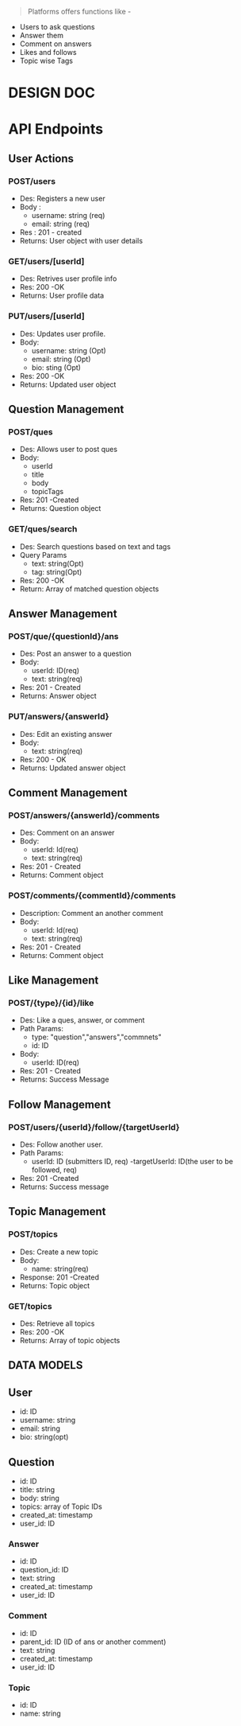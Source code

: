 > Platforms offers functions like -

- Users to ask questions
- Answer them
- Comment on answers
- Likes and follows
- Topic wise Tags

# DESIGN DOC

# API Endpoints

## User Actions

### POST/users

- Des: Registers a new user
- Body :
  - username: string (req)
  - email: string (req)
- Res : 201 - created
- Returns: User object with user details

### GET/users/[userId]

- Des: Retrives user profile info
- Res: 200 -OK
- Returns: User profile data

### PUT/users/[userId]

- Des: Updates user profile.
- Body:
  - username: string (Opt)
  - email: string (Opt)
  - bio: sting (Opt)
- Res: 200 -OK
- Returns: Updated user object

## Question Management

### POST/ques

- Des: Allows user to post ques
- Body:
  - userId
  - title
  - body
  - topicTags
- Res: 201 -Created
- Returns: Question object

### GET/ques/search

- Des: Search questions based on text and tags
- Query Params
  - text: string(Opt)
  - tag: string(Opt)
- Res: 200 -OK
- Return: Array of matched question objects

## Answer Management

### POST/que/{questionId}/ans

- Des: Post an answer to a question
- Body:
  - userId: ID(req)
  - text: string(req)
- Res: 201 - Created
- Returns: Answer object

### PUT/answers/{answerId}

- Des: Edit an existing answer
- Body:
  - text: string(req)
- Res: 200 - OK
- Returns: Updated answer object

## Comment Management

### POST/answers/{answerId}/comments

- Des: Comment on an answer
- Body:
  - userId: Id(req)
  - text: string(req)
- Res: 201 - Created
- Returns: Comment object

### POST/comments/{commentId}/comments

- Description: Comment an another comment
- Body:
  - userId: Id(req)
  - text: string(req)
- Res: 201 - Created
- Returns: Comment object

## Like Management

### POST/{type}/{id}/like

- Des: Like a ques, answer, or comment
- Path Params:
  - type: "question","answers","commnets"
  - id: ID
- Body:
  - userId: ID(req)
- Res: 201 - Created
- Returns: Success Message

## Follow Management

### POST/users/{userId}/follow/{targetUserId}

- Des: Follow another user.
- Path Params:
  - userId: ID (submitters ID, req)
    -targetUserId: ID(the user to be followed, req)
- Res: 201 -Created
- Returns: Success message

## Topic Management

### POST/topics

- Des: Create a new topic
- Body:
  - name: string(req)
- Response: 201 -Created
- Returns: Topic object

### GET/topics

- Des: Retrieve all topics
- Res: 200 -OK
- Returns: Array of topic objects

## DATA MODELS

## User

- id: ID
- username: string
- email: string
- bio: string(opt)

## Question

- id: ID
- title: string
- body: string
- topics: array of Topic IDs
- created_at: timestamp
- user_id: ID

### Answer

- id: ID
- question_id: ID
- text: string
- created_at: timestamp
- user_id: ID

### Comment

- id: ID
- parent_id: ID (ID of ans or another comment)
- text: string
- created_at: timestamp
- user_id: ID

### Topic

- id: ID
- name: string
